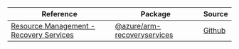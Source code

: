 | Reference | Package | Source |
|---|---|---|
|[Resource Management - Recovery Services](arm-recoveryservices-readme.md)|[@azure/arm-recoveryservices](https://www.npmjs.com/package/@azure/arm-recoveryservices)|[Github](https://github.com/Azure/azure-sdk-for-js/blob/main/sdk/recoveryservices/arm-recoveryservices)|
